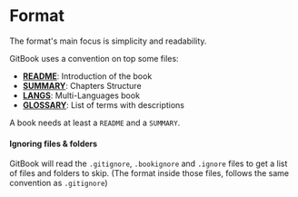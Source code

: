 # Format

The format's main focus is simplicity and readability.

GitBook uses a convention on top some files:

* [**README**](./readme.md): Introduction of the book
* [**SUMMARY**](./chapters.md): Chapters Structure
* [**LANGS**](./languages.md): Multi-Languages book
* [**GLOSSARY**](./glossary.md): List of terms with descriptions

A book needs at least a `README` and a `SUMMARY`.

#### Ignoring files & folders

GitBook will read the `.gitignore`, `.bookignore` and `.ignore` files to get a list of files and folders to skip. (The format inside those files, follows the same convention as `.gitignore`)
